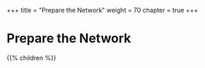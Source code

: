 +++
title = "Prepare the Network"
weight = 70
chapter = true
+++


# Prepare the Network


{{% children %}}
